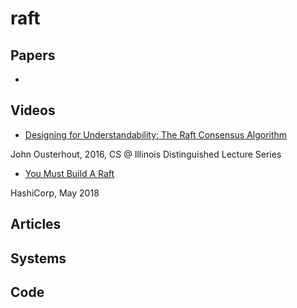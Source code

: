 # raft

## Papers
- []()

## Videos
- [Designing for Understandability: The Raft Consensus Algorithm](https://youtu.be/vYp4LYbnnW8)

John Ousterhout, 2016, CS @ Illinois Distinguished Lecture Series

- [You Must Build A Raft]()

HashiCorp, May 2018

## Articles

## Systems

## Code


